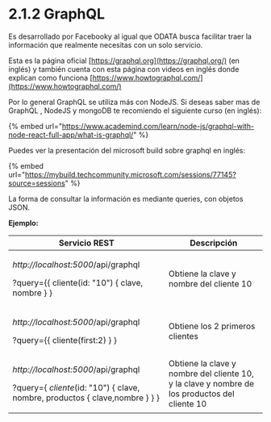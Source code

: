 # 2.1.2 GraphQL

Es desarrollado por Facebooky al igual que ODATA busca facilitar traer la información que realmente necesitas con un solo servicio.

Esta es la página oficial [https://graphql.org](https://graphql.org/) (en inglés) y también cuenta con esta página con videos en inglés donde explican como funciona [https://www.howtographql.com/](https://www.howtographql.com/)

Por lo general GraphQL se utiliza más con NodeJS. Si deseas saber mas de  GraphQL , NodeJS y mongoDB te recomiendo el siguiente curso (en inglés):

{% embed url="https://www.academind.com/learn/node-js/graphql-with-node-react-full-app/what-is-graphql/" %}

Puedes ver la presentación del microsoft build sobre graphql en inglés:

{% embed url="https://mybuild.techcommunity.microsoft.com/sessions/77145?source=sessions" %}

La forma de consultar la información es mediante queries, con objetos JSON.

**Ejemplo:**

| Servicio REST                                                                                                                                                         | Descripción                                                                                   |
| --------------------------------------------------------------------------------------------------------------------------------------------------------------------- | --------------------------------------------------------------------------------------------- |
| <p><em>http://localhost:5000</em>/api/graphql</p><p>?query={{ cliente(id: "10") { clave, nombre } }</p>                                                               | Obtiene la clave y nombre del cliente 10                                                      |
| <p><em>http://localhost:5000</em>/api/graphql</p><p>?query={{ cliente(first:2) } }</p>                                                                                | Obtiene los 2 primeros clientes                                                               |
| <p><em>http://localhost:5000</em>/api/graphql</p><p>?query={ <em>cliente</em>(id: "10") { clave,          nombre,   productos { clave,nombre }                } }</p> | Obtiene la clave y nombre del cliente 10, y la clave y nombre de los productos del cliente 10 |
